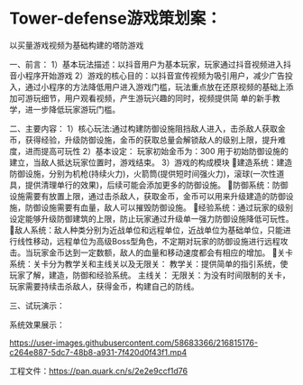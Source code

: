 # Tower-defense游戏策划案：

以买量游戏视频为基础构建的塔防游戏

 一、前言：
 1）基本玩法描述：以抖音用户为基本玩家，玩家通过抖音视频进入抖音小程序开始游戏
 2）游戏的核心目的：以抖音宣传视频为吸引用户，减少广告投入，通过小程序的方法降低用户进入游戏门槛，玩法重点放在还原视频的基础上添加可游玩细节，用户观看视频，产生游玩兴趣的同时，视频提供简 单的新手教学，进一步降低玩家游玩门槛。

 二、主要内容：
 1）核心玩法:通过构建防御设施阻挡敌人进入，击杀敌人获取金币，获得经验，升级防御设施，金币的获取总量会解锁敌人的级别上限，提升难度，进而提高可玩性
 2）基本设定：
玩家初始金币为：300 用于初始防御设施的建立，当敌人抵达玩家位置时，游戏结束。
 3）游戏的构成模块
  建造系统：建造防御设施，分别为机枪(持续火力)，火箭筒(提供短时间强火力)，滚球(一次性道具，提供清理单行的效果)，后续可能会添加更多的防御设施。
  防御系统：防御设施需要有放置上限，通过击杀敌人，获取金币，金币可以用来升级建造的防御设施，防御设施需要有血量，敌人可以摧毁防御设施。
  经验系统：通过玩家的级别设定能够升级防御建筑的上限，防止玩家通过升级单一强力防御设施降低可玩性。
  敌人系统：敌人种类分别为近战单位和远程单位，近战单位为基础单位，只能进行线性移动，远程单位为高级Boss型角色，不定期对玩家的防御设施进行远程攻击。当玩家金币达到一定数额，敌人的血量和移动速度都会有相应的增加。
  关卡系统：关卡分为教学关和主线关以及无限关：
  教学关：提供简单的指引系统，使玩家了解，建造，防御和经验系统。
  主线关：
  无限关：为没有时间限制的关卡，玩家需要持续击杀敌人，获得金币，构建自己的防线。
    
三、试玩演示：

系统效果展示：

https://user-images.githubusercontent.com/58683366/216815176-c264e887-5dc7-48b8-a931-7f420d0f43f1.mp4


工程文件：https://pan.quark.cn/s/2e2e9ccf1d76
